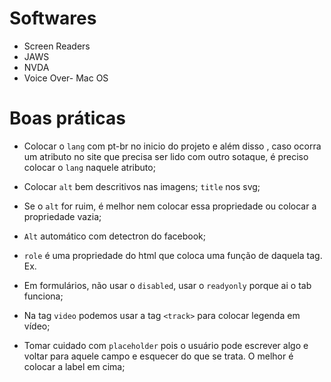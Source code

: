 # Softwares

- Screen Readers
- JAWS
- NVDA
- Voice Over- Mac OS

# Boas práticas

- Colocar o `lang` com pt-br no inicio do projeto e além disso , caso ocorra um atributo no site que precisa ser lido com outro sotaque, é preciso colocar o `lang` naquele atributo;

- Colocar `alt` bem descritivos nas imagens; `title` nos svg;

- Se o `alt` for ruim, é melhor nem colocar essa propriedade ou colocar a propriedade vazia;

- `Alt` automático com detectron do facebook;

- `role` é uma propriedade do html que coloca uma função de daquela tag. Ex. <div role="main"></div>

- Em formulários, não usar o `disabled`, usar o `readyonly` porque ai o tab funciona;

- Na tag `video` podemos usar a tag `<track>` para colocar legenda em vídeo;

- Tomar cuidado com `placeholder` pois o usuário pode escrever algo e voltar para aquele campo e esquecer do que se trata. O melhor é colocar a label em cima;
